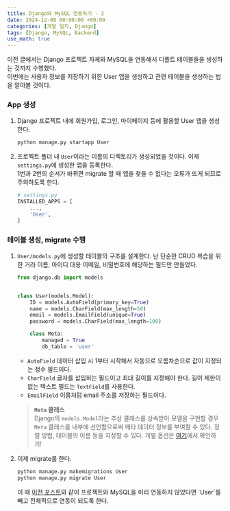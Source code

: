 ```yaml
---
title: Django와 MySQL 연동하기 - 2
date: 2024-12-08 00:00:00 +09:00
categories: [개발 일지, Django]
tags: [Django, MySQL, Backend]
use_math: true
---
```


이전 글에서는 Django 프로젝트 자체와 MySQL을 연동해서 디폴트 테이블들을 생성하는 것까지 수행했다.  
이번에는 사용자 정보를 저장하기 위한 User 앱을 생성하고 관련 테이블을 생성하는 법을 알아볼 것이다.  

### App 생성  
1. Django 프로젝트 내에 회원가입, 로그인, 마이페이지 등에 활용할 User 앱을 생성한다.  
    ```bash
    python manage.py startapp User
    ```

2. 프로젝트 폴더 내 `User`이라는 이름의 디렉토리가 생성되었을 것이다. 이제 `settings.py`에 생성한 앱을 등록한다.  
1번과 2번의 순서가 바뀌면 migrate 할 때 앱을 찾을 수 없다는 오류가 뜨게 되므로 주의하도록 한다.
    ```python
    # settings.py
    INSTALLED_APPS = [
        ...,
        'User',
    ]
    ```

### 테이블 생성, migrate 수행
1. `User/models.py`에 생성할 테이블의 구조를 설계한다. 난 단순한 CRUD 복습을 위한 거라 이름, 아이디 대용 이메일, 비밀번호에 해당하는 필드만 만들었다.  
    ```python
    from django.db import models


    class User(models.Model):
        ID = models.AutoField(primary_key=True)
        name = models.CharField(max_length=50)
        email = models.EmailField(unique=True)
        password = models.CharField(max_length=100)

        class Meta:
            managed = True
            db_table = 'user'
    ```

    - `AutoField` 데이터 삽입 시 1부터 시작해서 자동으로 오름차순으로 값이 지정되는 정수 필드이다.
    - `CharField` 글자를 삽입하는 필드이고 최대 길이를 지정해야 한다. 길이 제한이 없는 텍스트 필드는 `TextField`를 사용한다.
    - `EmailField` 이름처럼 email 주소를 저장하는 필드이다.

    > **`Meta` 클래스**  
    Django의 `models.Model`라는 추상 클래스를 상속받아 모델을 구현할 경우 `Meta` 클래스를 내부에 선언함으로써 메타 데이터 정보를 부여할 수 있다. 정렬 방법, 테이블의 이름 등을 지정할 수 있다. 개별 옵션은 [여기](https://docs.djangoproject.com/en/5.1/ref/models/options/)에서 확인하기!

2. 이제 migrate를 한다.
    ```bash
    python manage.py makemigrations User
    python manage.py migrate User
    ```
    이 때 [이전 포스트]("https://ocean010315.github.io/posts/django-mysql-1/")와 같이 프로젝트와 MySQL을 미리 연동하지 않았다면 `User`를 빼고 전체적으로 연동이 되도록 한다.